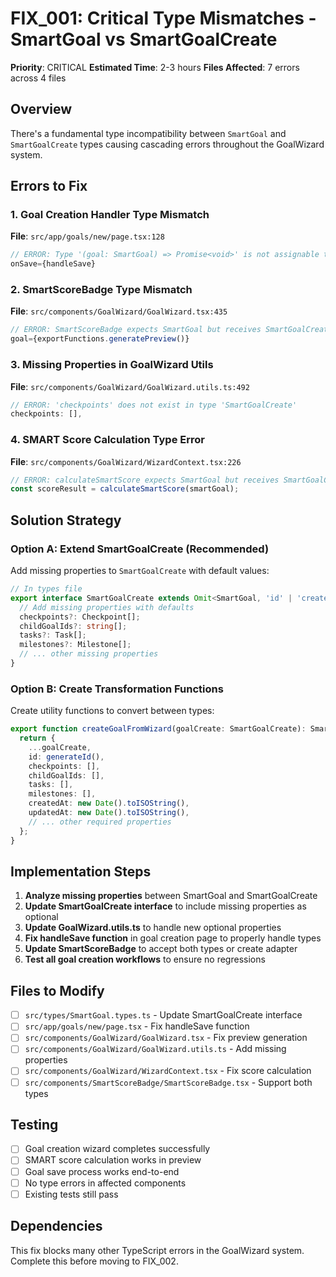 # FIX_001: Critical Type Mismatches - SmartGoal vs SmartGoalCreate

**Priority**: CRITICAL
**Estimated Time**: 2-3 hours
**Files Affected**: 7 errors across 4 files

## Overview

There's a fundamental type incompatibility between `SmartGoal` and `SmartGoalCreate` types causing cascading errors throughout the GoalWizard system.

## Errors to Fix

### 1. Goal Creation Handler Type Mismatch
**File**: `src/app/goals/new/page.tsx:128`
```typescript
// ERROR: Type '(goal: SmartGoal) => Promise<void>' is not assignable to type '(goal: SmartGoalCreate) => void'
onSave={handleSave}
```

### 2. SmartScoreBadge Type Mismatch
**File**: `src/components/GoalWizard/GoalWizard.tsx:435`
```typescript
// ERROR: SmartScoreBadge expects SmartGoal but receives SmartGoalCreate
goal={exportFunctions.generatePreview()}
```

### 3. Missing Properties in GoalWizard Utils
**File**: `src/components/GoalWizard/GoalWizard.utils.ts:492`
```typescript
// ERROR: 'checkpoints' does not exist in type 'SmartGoalCreate'
checkpoints: [],
```

### 4. SMART Score Calculation Type Error
**File**: `src/components/GoalWizard/WizardContext.tsx:226`
```typescript
// ERROR: calculateSmartScore expects SmartGoal but receives SmartGoalCreate
const scoreResult = calculateSmartScore(smartGoal);
```

## Solution Strategy

### Option A: Extend SmartGoalCreate (Recommended)
Add missing properties to `SmartGoalCreate` with default values:

```typescript
// In types file
export interface SmartGoalCreate extends Omit<SmartGoal, 'id' | 'createdAt' | 'updatedAt'> {
  // Add missing properties with defaults
  checkpoints?: Checkpoint[];
  childGoalIds?: string[];
  tasks?: Task[];
  milestones?: Milestone[];
  // ... other missing properties
}
```

### Option B: Create Transformation Functions
Create utility functions to convert between types:

```typescript
export function createGoalFromWizard(goalCreate: SmartGoalCreate): SmartGoal {
  return {
    ...goalCreate,
    id: generateId(),
    checkpoints: [],
    childGoalIds: [],
    tasks: [],
    milestones: [],
    createdAt: new Date().toISOString(),
    updatedAt: new Date().toISOString(),
    // ... other required properties
  };
}
```

## Implementation Steps

1. **Analyze missing properties** between SmartGoal and SmartGoalCreate
2. **Update SmartGoalCreate interface** to include missing properties as optional
3. **Update GoalWizard.utils.ts** to handle new optional properties
4. **Fix handleSave function** in goal creation page to properly handle types
5. **Update SmartScoreBadge** to accept both types or create adapter
6. **Test all goal creation workflows** to ensure no regressions

## Files to Modify

- [ ] `src/types/SmartGoal.types.ts` - Update SmartGoalCreate interface
- [ ] `src/app/goals/new/page.tsx` - Fix handleSave function
- [ ] `src/components/GoalWizard/GoalWizard.tsx` - Fix preview generation
- [ ] `src/components/GoalWizard/GoalWizard.utils.ts` - Add missing properties
- [ ] `src/components/GoalWizard/WizardContext.tsx` - Fix score calculation
- [ ] `src/components/SmartScoreBadge/SmartScoreBadge.tsx` - Support both types

## Testing

- [ ] Goal creation wizard completes successfully
- [ ] SMART score calculation works in preview
- [ ] Goal save process works end-to-end
- [ ] No type errors in affected components
- [ ] Existing tests still pass

## Dependencies

This fix blocks many other TypeScript errors in the GoalWizard system. Complete this before moving to FIX_002.